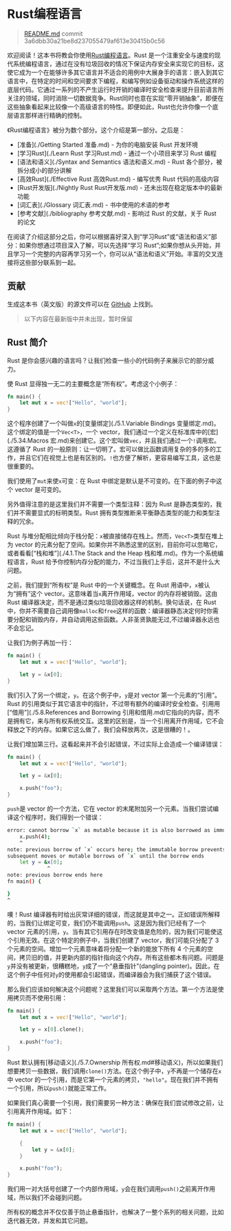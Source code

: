 # Rust编程语言

> [README.md](https://github.com/rust-lang/rust/blob/master/src/doc/book/README.md)
> commit 3a6dbb30a21be8d237055479af613e30415b0c56

欢迎阅读！这本书将教会你使用[Rust编程语言](http://www.rust-lang.org/)。Rust 是一个注重安全与速度的现代系统编程语言，通过在没有垃圾回收的情况下保证内存安全来实现它的目标，这使它成为一个在能够许多其它语言并不适合的用例中大展身手的语言：嵌入到其它语言中，在特定的时间和空间要求下编程，和编写例如设备驱动和操作系统这样的底层代码。它通过一系列的不产生运行时开销的编译时安全检查来提升目前语言所关注的领域，同时消除一切数据竞争。Rust同时也意在实现“零开销抽象”，即便在这些抽象看起来比较像一个高级语言的特性。即便如此，Rust也允许你像一个底层语言那样进行精确的控制。

《Rust编程语言》被分为数个部分。这个介绍是第一部分。之后是：

* [准备](./Getting Started 准备.md) - 为你的电脑安装 Rust 开发环境
* [学习Rust](./Learn Rust 学习Rust.md) - 通过一个小项目来学习 Rust 编程
* [语法和语义](./Syntax and Semantics 语法和语义.md) - Rust 各个部分，被拆分成小的部分讲解
* [高效Rust](./Effective Rust 高效Rust.md) - 编写优秀 Rust 代码的高级内容
* [Rust开发版](./Nightly Rust Rust开发版.md) - 还未出现在稳定版本中的最新功能
* [词汇表](./Glossary 词汇表.md) - 书中使用的术语的参考
* [参考文献](./bibliography 参考文献.md) - 影响过 Rust 的文献，关于 Rust 的论文

在阅读了介绍这部分之后，你可以根据喜好深入到“学习Rust”或“语法和语义”部分：如果你想通过项目深入了解，可以先选择“学习 Rust”;如果你想从头开始，并且学习一个完整的内容再学习另一个，你可以从“语法和语义”开始。丰富的交叉连接将这些部分联系到一起。

## 贡献
生成这本书（英文版）的源文件可以在 [GitHub](https://github.com/rust-lang/rust/tree/master/src/doc/book) 上找到。

> 以下内容在最新版中并未出现，暂时保留
## Rust 简介
Rust 是你会感兴趣的语言吗？让我们检查一些小的代码例子来展示它的部分威力。

使 Rust 显得独一无二的主要概念是“所有权”。考虑这个小例子：

```rust
fn main() {
    let mut x = vec!["Hello", "world"];
}
```

这个程序创建了一个叫做`x`的[变量绑定](./5.1.Variable Bindings 变量绑定.md)。这个绑定的值是一个`Vec<T>`，一个 vector，我们通过一个定义在标准库中的[宏](./5.34.Macros 宏.md)来创建它。这个宏叫做`vec`，并且我们通过一个`!`调用宏。这遵循了 Rust 的一般原则：让一切明了。宏可以做比函数调用复杂的多的多的工作，并且它们在视觉上也是有区别的。`!`也方便了解析，更容易编写工具，这也是很重要的。

我们使用了`mut`来使`x`可变：在 Rust 中绑定是默认是不可变的。在下面的例子中这个 vector 是可变的。

另外值得注意的是这里我们并不需要一个类型注释：因为 Rust 是静态类型的，我们并不需要显式的标明类型。Rust 拥有类型推断来平衡静态类型的能力和类型注释的冗余。

Rust 与堆分配相比倾向于栈分配：`x`被直接储存在栈上。然而，`Vec<T>`类型在堆上为 vector 的元素分配了空间。如果你并不熟悉这里的区别，目前你可以忽略它，或者看看[“栈和堆”](./4.1.The Stack and the Heap 栈和堆.md)。作为一个系统编程语言，Rust 给予你控制内存分配的能力，不过当我们上手后，这并不是什么大问题。

之前，我们提到“所有权”是 Rust 中的一个关键概念。在 Rust 用语中，`x`被认为“拥有”这个 vector。这意味着当`x`离开作用域，vector 的内存将被销毁。这由 Rust 编译器决定，而不是通过类似垃圾回收器这样的机制。换句话说，在 Rust 中，你并不需要自己调用像`malloc`和`free`这样的函数：编译器静态决定何时你需要分配和销毁内存，并自动调用这些函数。人非圣贤孰能无过,不过编译器永远也不会忘记。

让我们为例子再加一行：

```rust
fn main() {
    let mut x = vec!["Hello", "world"];

    let y = &x[0];
}
```

我们引入了另一个绑定，`y`。在这个例子中，`y`是对 vector 第一个元素的“引用”。Rust 的引用类似于其它语言中的指针，不过带有额外的编译时安全检查。引用用[“借用”](./5.8.References and Borrowing 引用和借用.md)它指向的内容，而不是拥有它，来与所有权系统交互。这里的区别是，当一个引用离开作用域，它不会释放之下的内存。如果它这么做了，我们会释放两次，这是很糟的！。

让我们增加第三行。这看起来并不会引起错误，不过实际上会造成一个编译错误：

```rust
fn main() {
    let mut x = vec!["Hello", "world"];

    let y = &x[0];

    x.push("foo");
}
```

`push`是 vector 的一个方法，它在 vector 的末尾附加另一个元素。当我们尝试编译这个程序时，我们得到一个错误：

```bash
error: cannot borrow `x` as mutable because it is also borrowed as immutable
    x.push(4);
    ^
note: previous borrow of `x` occurs here; the immutable borrow prevents
subsequent moves or mutable borrows of `x` until the borrow ends
    let y = &x[0];
             ^
note: previous borrow ends here
fn main() {

}
^
```

噢！Rust 编译器有时给出灰常详细的错误，而这就是其中之一。正如错误所解释的，当我们让绑定可变，我们仍不能调用`push`。这是因为我们已经有了一个 vector 元素的引用，`y`。当有其它引用存在时改变值是危险的，因为我们可能使这个引用无效。在这个特定的例子中，当我们创建了 vector，我们可能只分配了 3 个元素的空间。增加一个元素意味着将分配一个新的能放下所有 4 个元素的空间，拷贝旧的值，并更新内部的指针指向这个内存。所有这些都木有问题。问题是`y`并没有被更新，很糟糕地，`y`成了一个“悬垂指针”(dangling pointer)。因此，在这个例子中任何对`y`的使用都会引起错误，而编译器会为我们捕获了这个错误。

那么我们应该如何解决这个问题呢？这里我们可以采取两个方法。第一个方法是使用拷贝而不使用引用：

```rust
fn main() {
    let mut x = vec!["Hello", "world"];

    let y = x[0].clone();

    x.push("foo");
}
```

Rust 默认拥有[移动语义](./5.7.Ownership 所有权.md#移动语义)，所以如果我们想要拷贝一些数据，我们调用`clone()`方法。在这个例子中，`y`不再是一个储存在`x`中 vector 的一个引用，而是它第一个元素的拷贝，`"hello"`。现在我们并不拥有一个引用，所以`push()`就能正常工作。

如果我们真心需要一个引用，我们需要另一种方法：确保在我们尝试修改之前，让引用离开作用域。如下：

```rust
fn main() {
    let mut x = vec!["Hello", "world"];

    {
        let y = &x[0];
    }

    x.push("foo");
}
```

我们用一对大括号创建了一个内部作用域，`y`会在我们调用`push()`之前离开作用域，所以我们不会碰到问题。

所有权的概念并不仅仅善于防止悬垂指针，也解决了一整个系列的相关问题，比如迭代器无效，并发和其它问题。
